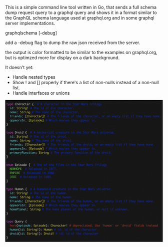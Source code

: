 This is a simple command line tool written in Go, that sends a full schema dump request query to a  graphql query and shows it in a format similar to the GraphQL schema language used at graphql.org and in some graphql server implementations.

graphqlschema <url> [-debug]
  
add a -debug flag to dump the raw json received from the server.

the output is color formatted to be similar to the examples on graphql.org, but is optimzed more for display on a dark background.

It doesn't yet:
* Handle nested types
* Show ! and [] properly if there's a list of non-nulls instead of a non-null list.
* Handle interfaces or unions

![Alt text](/output.png?raw=true "Output")
